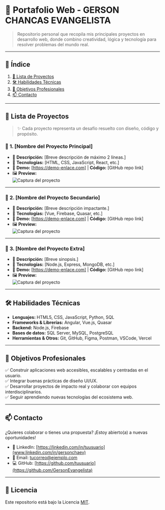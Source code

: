 # 🌟 Portafolio Web - GERSON CHANCAS EVANGELISTA

> Repositorio personal que recopila mis principales proyectos en desarrollo web, donde combino creatividad, lógica y tecnología para resolver problemas del mundo real.

---

## 🧭 Índice
1. [📂 Lista de Proyectos](#-lista-de-proyectos)
2. [🛠️ Habilidades Técnicas](#-habilidades-técnicas)
3. [🎯 Objetivos Profesionales](#-objetivos-profesionales)
4. [📫 Contacto](#-contacto)

---

## 📂 Lista de Proyectos

> ✨ Cada proyecto representa un desafío resuelto con diseño, código y propósito.

### 📌 **1. [Nombre del Proyecto Principal]**
- 🧾 **Descripción:** [Breve descripción de máximo 2 líneas.]
- 🔧 **Tecnologías:** [HTML, CSS, JavaScript, React, etc.]
- 🔗 **Demo:** [https://demo-enlace.com] | **Código:** [GitHub repo link]
- 🖼️ **Preview:**  
  ![Captura del proyecto](./assets/project1.jpg)

---

### 📌 **2. [Nombre del Proyecto Secundario]**
- 🧾 **Descripción:** [Breve descripción impactante.]
- 🔧 **Tecnologías:** [Vue, Firebase, Quasar, etc.]
- 🔗 **Demo:** [https://demo-enlace.com] | **Código:** [GitHub repo link]
- 🖼️ **Preview:**  
  ![Captura del proyecto](./assets/project2.jpg)

---

### 📌 **3. [Nombre del Proyecto Extra]**
- 🧾 **Descripción:** [Breve sinopsis.]
- 🔧 **Tecnologías:** [Node.js, Express, MongoDB, etc.]
- 🔗 **Demo:** [https://demo-enlace.com] | **Código:** [GitHub repo link]
- 🖼️ **Preview:**  
  ![Captura del proyecto](./assets/project3.jpg)

---

## 🛠️ Habilidades Técnicas

- **Lenguajes:** HTML5, CSS, JavaScript, Python, SQL
- **Frameworks & Librerías:** Angular, Vue.js, Quasar
- **Backend:** Node.js, Firebase
- **Bases de datos:** SQL Server, MySQL, PostgreSQL
- **Herramientas & Otros:** Git, GitHub, Figma, Postman, VSCode, Vercel

---

## 🎯 Objetivos Profesionales

✅ Construir aplicaciones web accesibles, escalables y centradas en el usuario.  
✅ Integrar buenas prácticas de diseño UI/UX.  
✅ Desarrollar proyectos de impacto real y colaborar con equipos interdisciplinarios.  
✅ Seguir aprendiendo nuevas tecnologías del ecosistema web.

---

## 📫 Contacto

¿Quieres colaborar o tienes una propuesta? ¡Estoy abierto(a) a nuevas oportunidades!

- 💼 LinkedIn: [https://linkedin.com/in/tuusuario](www.linkedin.com/in/gersonchaev)  
- 📧 Email: [tucorreo@ejemplo.com](mailto:chancasevangelistagerson@gmail.com)  
- 💻 GitHub: [https://github.com/tuusuario](https://github.com/GersonEvangelista)

---

## 📝 Licencia

Este repositorio está bajo la Licencia [MIT](LICENSE).  
